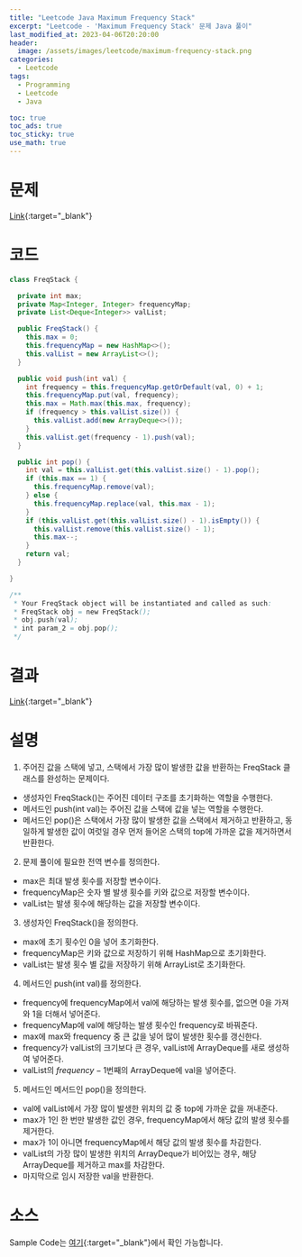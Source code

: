 ```yaml
---
title: "Leetcode Java Maximum Frequency Stack"
excerpt: "Leetcode - 'Maximum Frequency Stack' 문제 Java 풀이"
last_modified_at: 2023-04-06T20:20:00
header:
  image: /assets/images/leetcode/maximum-frequency-stack.png
categories:
  - Leetcode
tags:
  - Programming
  - Leetcode
  - Java

toc: true
toc_ads: true
toc_sticky: true
use_math: true
---
```

# 문제
[Link](https://leetcode.com/problems/maximum-frequency-stack){:target="_blank"}

# 코드
```java
class FreqStack {

  private int max;
  private Map<Integer, Integer> frequencyMap;
  private List<Deque<Integer>> valList;

  public FreqStack() {
    this.max = 0;
    this.frequencyMap = new HashMap<>();
    this.valList = new ArrayList<>();
  }

  public void push(int val) {
    int frequency = this.frequencyMap.getOrDefault(val, 0) + 1;
    this.frequencyMap.put(val, frequency);
    this.max = Math.max(this.max, frequency);
    if (frequency > this.valList.size()) {
      this.valList.add(new ArrayDeque<>());
    }
    this.valList.get(frequency - 1).push(val);
  }

  public int pop() {
    int val = this.valList.get(this.valList.size() - 1).pop();
    if (this.max == 1) {
      this.frequencyMap.remove(val);
    } else {
      this.frequencyMap.replace(val, this.max - 1);
    }
    if (this.valList.get(this.valList.size() - 1).isEmpty()) {
      this.valList.remove(this.valList.size() - 1);
      this.max--;
    }
    return val;
  }

}

/**
 * Your FreqStack object will be instantiated and called as such:
 * FreqStack obj = new FreqStack();
 * obj.push(val);
 * int param_2 = obj.pop();
 */
```

# 결과
[Link](https://leetcode.com/problems/maximum-frequency-stack/submissions/929005726/){:target="_blank"}

# 설명
1. 주어진 값을 스택에 넣고, 스택에서 가장 많이 발생한 값을 반환하는 FreqStack 클래스를 완성하는 문제이다.
- 생성자인 FreqStack()는 주어진 데이터 구조를 초기화하는 역할을 수행한다.
- 메서드인 push(int val)는 주어진 값을 스택에 값을 넣는 역할을 수행한다.
- 메서드인 pop()은 스택에서 가장 많이 발생한 값을 스택에서 제거하고 반환하고, 동일하게 발생한 값이 여럿일 경우 먼저 들어온 스택의 top에 가까운 값을 제거하면서 반환한다.

2. 문제 풀이에 필요한 전역 변수를 정의한다.
- max은 최대 발생 횟수를 저장할 변수이다.
- frequencyMap은 숫자 별 발생 횟수를 키와 값으로 저장할 변수이다.
- valList는 발생 횟수에 해당하는 값을 저장할 변수이다.

3. 생성자인 FreqStack()을 정의한다.
- max에 초기 횟수인 0을 넣어 초기화한다.
- frequencyMap은 키와 값으로 저장하기 위해 HashMap으로 초기화한다.
- valList는 발생 횟수 별 값을 저장하기 위해 ArrayList로 초기화한다.

4. 메서드인 push(int val)를 정의한다.
- frequency에 frequencyMap에서 val에 해당하는 발생 횟수를, 없으면 0을 가져와 1을 더해서 넣어준다.
- frequencyMap에 val에 해당하는 발생 횟수인 frequency로 바꿔준다.
- max에 max와 frequency 중 큰 값을 넣어 많이 발생한 횟수를 갱신한다.
- frequency가 valList의 크기보다 큰 경우, valList에 ArrayDeque를 새로 생성하여 넣어준다.
- valList의 $frequency - 1$번째의 ArrayDeque에 val을 넣어준다.

5. 메서드인 메서드인 pop()을 정의한다.
- val에 valList에서 가장 많이 발생한 위치의 값 중 top에 가까운 값을 꺼내준다.
- max가 1인 한 번만 발생한 값인 경우, frequencyMap에서 해당 값의 발생 횟수를 제거한다.
- max가 1이 아니면 frequencyMap에서 해당 값의 발생 횟수를 차감한다.
- valList의 가장 많이 발생한 위치의 ArrayDeque가 비어있는 경우, 해당 ArrayDeque를 제거하고 max를 차감한다.
- 마지막으로 임시 저장한 val을 반환한다.

# 소스
Sample Code는 [여기](https://github.com/GracefulSoul/leetcode/blob/master/src/main/java/gracefulsoul/problems/MaximumFrequencyStack.java){:target="_blank"}에서 확인 가능합니다.